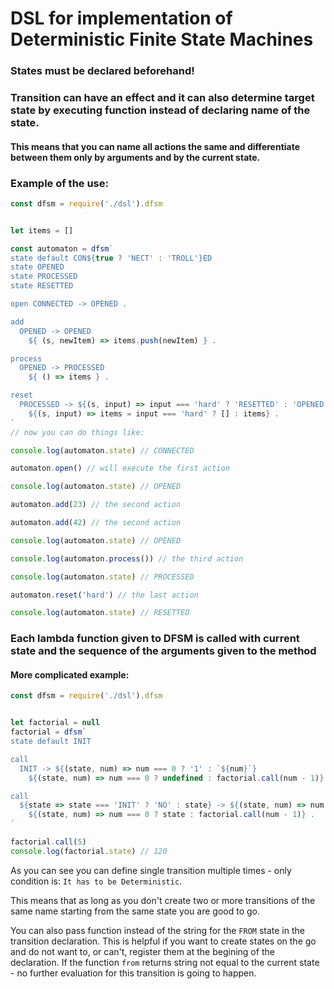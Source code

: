 # DSL for implementation of Deterministic Finite State Machines

### States must be declared beforehand!

### Transition can have an effect and it can also determine target state by executing function instead of declaring name of the state.
#### This means that you can name all actions the same and differentiate between them only by arguments and by the current state.

### Example of the use:

```javascript
const dfsm = require('./dsl').dfsm


let items = []

const automaton = dfsm`
state default CON${true ? 'NECT' : 'TROLL'}ED
state OPENED
state PROCESSED
state RESETTED

open CONNECTED -> OPENED .

add
  OPENED -> OPENED
    ${ (s, newItem) => items.push(newItem) } .

process
  OPENED -> PROCESSED
    ${ () => items } .

reset
  PROCESSED -> ${(s, input) => input === 'hard' ? 'RESETTED' : 'OPENED'}
    ${(s, input) => items = input === 'hard' ? [] : items} .
`
// now you can do things like:

console.log(automaton.state) // CONNECTED

automaton.open() // will execute the first action

console.log(automaton.state) // OPENED

automaton.add(23) // the second action

automaton.add(42) // the second action

console.log(automaton.state) // OPENED

console.log(automaton.process()) // the third action

console.log(automaton.state) // PROCESSED

automaton.reset('hard') // the last action

console.log(automaton.state) // RESETTED
```

### Each lambda function given to DFSM is called with current state and the sequence of the arguments given to the method


#### More complicated example:

```javascript
const dfsm = require('./dsl').dfsm


let factorial = null
factorial = dfsm`
state default INIT

call
  INIT -> ${(state, num) => num === 0 ? '1' : `${num}`}
    ${(state, num) => num === 0 ? undefined : factorial.call(num - 1)} .

call
  ${state => state === 'INIT' ? 'NO' : state} -> ${(state, num) => num === 0 ? state : `${Number(state) * num}`}
    ${(state, num) => num === 0 ? state : factorial.call(num - 1)} .
`

factorial.call(5)
console.log(factorial.state) // 120
```

As you can see you can define single transition multiple times - only condition is: `It has to be Deterministic`.

This means that as long as you don't create two or more transitions of the same name starting from the same state you are good to go.

You can also pass function instead of the string for the `FROM` state in the transition declaration. This is helpful if you want to create states on the go and do not want to, or can't, register them at the begining of the declaration.
If the function `from` returns string not equal to the current state - no further evaluation for this transition is going to happen.
